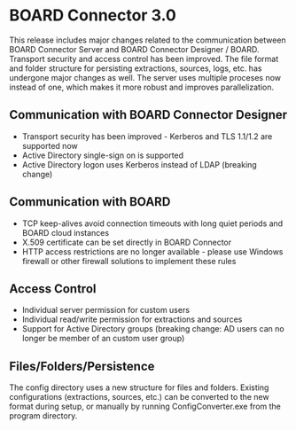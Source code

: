 # BOARD Connector 3.0

This release includes major changes related to the communication between BOARD Connector Server and BOARD Connector Designer / BOARD. Transport security and access control has been improved. The file format and folder structure for persisting extractions, sources, logs, etc. has undergone major changes as well.
The server uses multiple proceses now instead of one, which makes it more robust and improves parallelization.

## Communication with BOARD Connector Designer 

* Transport security has been improved - Kerberos and TLS 1.1/1.2 are supported now
* Active Directory single-sign on is supported
* Active Directory logon uses Kerberos instead of LDAP (breaking change)

## Communication with BOARD

* TCP keep-alives avoid connection timeouts with long quiet periods and BOARD cloud instances
* X.509 certificate can be set directly in BOARD Connector
* HTTP access restrictions are no longer available - please use Windows firewall or other firewall solutions to implement these rules

## Access Control

* Individual server permission for custom users
* Individual read/write permission for extractions and sources
* Support for Active Directory groups (breaking change: AD users can no longer be member of an custom user group)

## Files/Folders/Persistence

The config directory uses a new structure for files and folders. Existing configurations (extractions, sources, etc.) can be converted to the new format during setup, or manually by running ConfigConverter.exe from the program directory.
